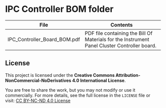 # IPC Controller BOM folder  

|             File             |                                    Contents                                                  |
|------------------------------|----------------------------------------------------------------------------------------------|
| IPC_Controller_Board_BOM.pdf | PDF file containing the Bill Of Materials for the Instrument Panel Cluster Controller board. |




## License

This project is licensed under the **Creative Commons Attribution-NonCommercial-NoDerivatives 4.0 International License**.

You are free to share the work, but you may not modify or use it commercially. For more details, see the full license in the `LICENSE` file or visit: [CC BY-NC-ND 4.0 License](https://creativecommons.org/licenses/by-nc-nd/4.0/)

